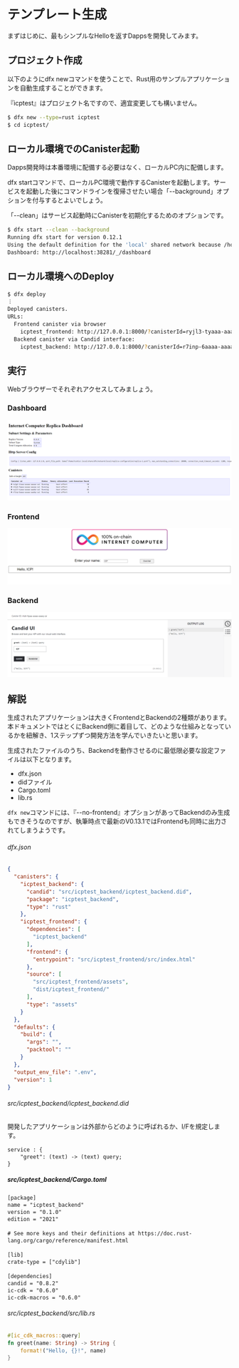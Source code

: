 # テンプレート生成

まずはじめに、最もシンプルなHelloを返すDappsを開発してみます。

## プロジェクト作成

以下のようにdfx newコマンドを使うことで、Rust用のサンプルアプリケーションを自動生成することができます。

『icptest』はプロジェクト名ですので、適宜変更しても構いません。

```bash
$ dfx new --type=rust icptest
$ cd icptest/
```

## ローカル環境でのCanister起動

Dapps開発時は本番環境に配備する必要はなく、ローカルPC内に配備します。

dfx startコマンドで、ローカルPC環境で動作するCanisterを起動します。サービスを起動した後にコマンドラインを復帰させたい場合「--background」オプションを付与するとよいでしょう。

「--clean」はサービス起動時にCanisterを初期化するためのオプションです。

```bash
$ dfx start --clean --background
Running dfx start for version 0.12.1
Using the default definition for the 'local' shared network because /home/toshio/.config/dfx/networks.json does not exist.
Dashboard: http://localhost:38281/_/dashboard
```

## ローカル環境へのDeploy

```bash
$ dfx deploy
︙
Deployed canisters.
URLs:
  Frontend canister via browser
    icptest_frontend: http://127.0.0.1:8000/?canisterId=ryjl3-tyaaa-aaaaa-aaaba-cai
  Backend canister via Candid interface:
    icptest_backend: http://127.0.0.1:8000/?canisterId=r7inp-6aaaa-aaaaa-aaabq-cai&id=rrkah-fqaaa-aaaaa-aaaaq-cai
```

## 実行

Webブラウザーでそれぞれアクセスしてみましょう。

### Dashboard

![](../.gitbook/assets/development/test0001_template/01_dashboard.png)

### Frontend

![](../.gitbook/assets/development/test0001_template/02_frontend.png)

### Backend

![](../.gitbook/assets/development/test0001_template/03_backend.png)

## 解説

生成されたアプリケーションは大きくFrontendとBackendの2種類があります。本ドキュメントではとくにBackend側に着目して、どのような仕組みとなっているかを紐解き、1ステップずつ開発方法を学んでいきたいと思います。

生成されたファイルのうち、Backendを動作させるのに最低限必要な設定ファイルは以下となります。
- dfx.json
- didファイル
- Cargo.toml
- lib.rs

`dfx new`コマンドには、『--no-frontend』オプションがあってBackendのみ生成もできそうなのですが、執筆時点で最新のV0.13.1ではFrontendも同時に出力されてしまうようです。

###### dfx.json

```json
{
  "canisters": {
    "icptest_backend": {
      "candid": "src/icptest_backend/icptest_backend.did",
      "package": "icptest_backend",
      "type": "rust"
    },
    "icptest_frontend": {
      "dependencies": [
        "icptest_backend"
      ],
      "frontend": {
        "entrypoint": "src/icptest_frontend/src/index.html"
      },
      "source": [
        "src/icptest_frontend/assets",
        "dist/icptest_frontend/"
      ],
      "type": "assets"
    }
  },
  "defaults": {
    "build": {
      "args": "",
      "packtool": ""
    }
  },
  "output_env_file": ".env",
  "version": 1
}
```

###### src/icptest_backend/icptest_backend.did

開発したアプリケーションは外部からどのように呼ばれるか、I/Fを規定します。

```text
service : {
    "greet": (text) -> (text) query;
}
```

##### src/icptest_backend/Cargo.toml

```
[package]
name = "icptest_backend"
version = "0.1.0"
edition = "2021"

# See more keys and their definitions at https://doc.rust-lang.org/cargo/reference/manifest.html

[lib]
crate-type = ["cdylib"]

[dependencies]
candid = "0.8.2"
ic-cdk = "0.6.0"
ic-cdk-macros = "0.6.0"
```

###### src/icptest_backend/src/lib.rs

```rust
#[ic_cdk_macros::query]
fn greet(name: String) -> String {
    format!("Hello, {}!", name)
}
```
